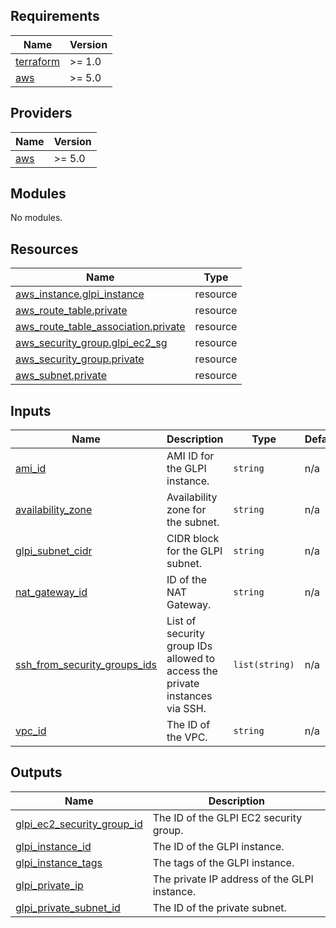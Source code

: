 <!-- BEGIN_TF_DOCS -->
## Requirements

| Name | Version |
|------|---------|
| <a name="requirement_terraform"></a> [terraform](#requirement\_terraform) | >= 1.0 |
| <a name="requirement_aws"></a> [aws](#requirement\_aws) | >= 5.0 |

## Providers

| Name | Version |
|------|---------|
| <a name="provider_aws"></a> [aws](#provider\_aws) | >= 5.0 |

## Modules

No modules.

## Resources

| Name | Type |
|------|------|
| [aws_instance.glpi_instance](https://registry.terraform.io/providers/hashicorp/aws/latest/docs/resources/instance) | resource |
| [aws_route_table.private](https://registry.terraform.io/providers/hashicorp/aws/latest/docs/resources/route_table) | resource |
| [aws_route_table_association.private](https://registry.terraform.io/providers/hashicorp/aws/latest/docs/resources/route_table_association) | resource |
| [aws_security_group.glpi_ec2_sg](https://registry.terraform.io/providers/hashicorp/aws/latest/docs/resources/security_group) | resource |
| [aws_security_group.private](https://registry.terraform.io/providers/hashicorp/aws/latest/docs/resources/security_group) | resource |
| [aws_subnet.private](https://registry.terraform.io/providers/hashicorp/aws/latest/docs/resources/subnet) | resource |

## Inputs

| Name | Description | Type | Default | Required |
|------|-------------|------|---------|:--------:|
| <a name="input_ami_id"></a> [ami\_id](#input\_ami\_id) | AMI ID for the GLPI instance. | `string` | n/a | yes |
| <a name="input_availability_zone"></a> [availability\_zone](#input\_availability\_zone) | Availability zone for the subnet. | `string` | n/a | yes |
| <a name="input_glpi_subnet_cidr"></a> [glpi\_subnet\_cidr](#input\_glpi\_subnet\_cidr) | CIDR block for the GLPI subnet. | `string` | n/a | yes |
| <a name="input_nat_gateway_id"></a> [nat\_gateway\_id](#input\_nat\_gateway\_id) | ID of the NAT Gateway. | `string` | n/a | yes |
| <a name="input_ssh_from_security_groups_ids"></a> [ssh\_from\_security\_groups\_ids](#input\_ssh\_from\_security\_groups\_ids) | List of security group IDs allowed to access the private instances via SSH. | `list(string)` | n/a | yes |
| <a name="input_vpc_id"></a> [vpc\_id](#input\_vpc\_id) | The ID of the VPC. | `string` | n/a | yes |

## Outputs

| Name | Description |
|------|-------------|
| <a name="output_glpi_ec2_security_group_id"></a> [glpi\_ec2\_security\_group\_id](#output\_glpi\_ec2\_security\_group\_id) | The ID of the GLPI EC2 security group. |
| <a name="output_glpi_instance_id"></a> [glpi\_instance\_id](#output\_glpi\_instance\_id) | The ID of the GLPI instance. |
| <a name="output_glpi_instance_tags"></a> [glpi\_instance\_tags](#output\_glpi\_instance\_tags) | The tags of the GLPI instance. |
| <a name="output_glpi_private_ip"></a> [glpi\_private\_ip](#output\_glpi\_private\_ip) | The private IP address of the GLPI instance. |
| <a name="output_glpi_private_subnet_id"></a> [glpi\_private\_subnet\_id](#output\_glpi\_private\_subnet\_id) | The ID of the private subnet. |
<!-- END_TF_DOCS -->